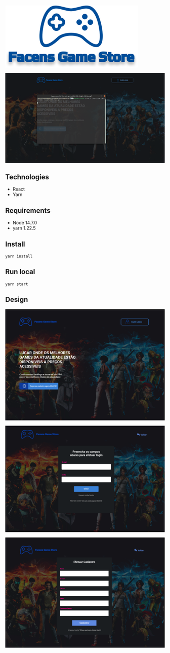 ![](./src/assets/images/logos/logo-vertical.svg)

![](./docs/store.gif)

## Technologies

- React
- Yarn

## Requirements

- Node 14.7.0
- yarn 1.22.5

## Install

```shell
yarn install
```

## Run local

```shell
yarn start
```

## Design

![](./docs/prints/print1.png)

![](./docs/prints/print2.png)

![](./docs/prints/print3.png)